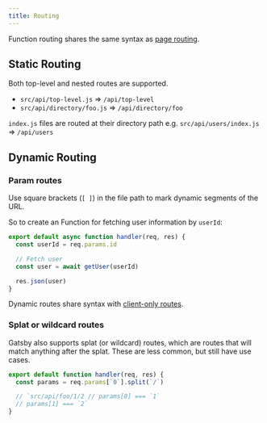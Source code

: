 ```yaml
---
title: Routing
---
```


Function routing shares the same syntax as [page routing](/docs/reference/routing/file-system-route-api/).

## Static Routing

Both top-level and nested routes are supported.

- `src/api/top-level.js` => `/api/top-level`
- `src/api/directory/foo.js` => `/api/directory/foo`

`index.js` files are routed at their directory path e.g. `src/api/users/index.js` => `/api/users`

## Dynamic Routing

### Param routes

Use square brackets (`[ ]`) in the file path to mark dynamic segments of the URL.

So to create an Function for fetching user information by `userId`:

```js:title=src/api/users/[id].js
export default async function handler(req, res) {
  const userId = req.params.id

  // Fetch user
  const user = await getUser(userId)

  res.json(user)
}
```

Dynamic routes share syntax with [client-only routes](/docs/reference/routing/file-system-route-api/#creating-client-only-routes).

### Splat or wildcard routes

Gatsby also supports splat (or wildcard) routes, which are routes that will match anything after the splat. These are less common, but still have use cases.

```js:title=src/api/foo/[...].js
export default function handler(req, res) {
  const params = req.params[`0`].split(`/`)

  // `src/api/foo/1/2 // params[0] === `1`
  // params[1] === `2`
}
```
